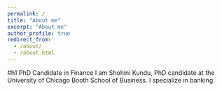 ```yaml
---
permalink: /
title: "About me"
excerpt: "About me"
author_profile: true
redirect_from: 
  - /about/
  - /about.html
---
```

#h1 PhD Candidate in Finance
I am Shohini Kundu, PhD candidate at the University of Chicago Booth School of Business. I specialize in banking.


